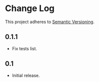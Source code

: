 # Change Log
This project adheres to [Semantic Versioning](http://semver.org/).

## 0.1.1
* Fix tests list.

## 0.1
* Initial release.
